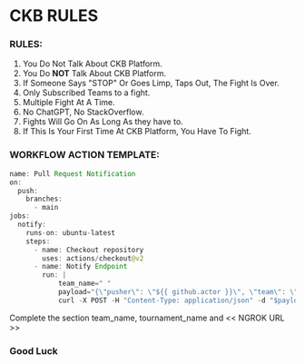 # CKB RULES

### RULES:
 1. You Do Not Talk About CKB Platform. 
 2. You Do **NOT** Talk About CKB Platform.
 3. If Someone Says "STOP" Or Goes Limp, Taps Out, The Fight Is Over. 
 4. Only Subscribed Teams to a fight. 
 5. Multiple Fight At A Time. 
 6. No ChatGPT, No StackOverflow. 
 7. Fights Will Go On As Long As they have to. 
 8. If This Is Your First Time At CKB Platform, You Have To Fight.

### WORKFLOW ACTION TEMPLATE:
``` java
name: Pull Request Notification
on:
  push:
    branches:
      - main 
jobs:
  notify:
    runs-on: ubuntu-latest
    steps:
      - name: Checkout repository
        uses: actions/checkout@v2
      - name: Notify Endpoint
        run: |
            team_name=" "
            payload="{\"pusher\": \"${{ github.actor }}\", \"team\": \"$team_name\", \"repository\": \"${{ github.repository }}\" }"
            curl -X POST -H "Content-Type: application/json" -d "$payload" <<NGROK URL>>/ckb_platform/battle/pulls
```

Complete the section team_name, tournament_name and << NGROK URL >>

### Good Luck